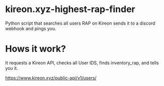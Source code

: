 # kireon.xyz-highest-rap-finder
Python script that searches all users RAP on Kireon sends it to a discord webhook and pings you.


# Hows it work?
It requests a Kireon API, checks all User IDS, finds inventory_rap, and tells you it.

https://www.kireon.xyz/public-api/v1/users/
